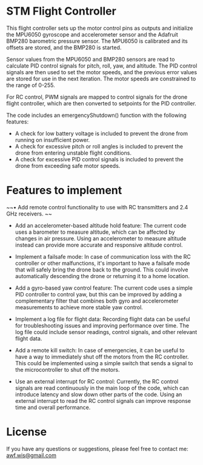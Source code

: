 # STM Flight Controller

This flight controller sets up the motor control pins as outputs and initialize the MPU6050 gyroscope and accelerometer sensor and the Adafruit BMP280 barometric pressure sensor. The MPU6050 is calibrated and its offsets are stored, and the BMP280 is started.

Sensor values from the MPU6050 and BMP280 sensors are read to calculate PID control signals for pitch, roll, yaw, and altitude. The PID control signals are then used to set the motor speeds, and the previous error values are stored for use in the next iteration. The motor speeds are constrained to the range of 0-255.

For RC control, PWM signals are mapped to control signals for the drone flight controller, which are then converted to setpoints for the PID controller. 

The code includes an emergencyShutdown() function with the following features:
- A check for low battery voltage is included to prevent the drone from running on insufficient power.
- A check for excessive pitch or roll angles is included to prevent the drone from entering unstable flight conditions.
- A check for excessive PID control signals is included to prevent the drone from exceeding safe motor speeds.

# Features to implement

~~• Add remote control functionality to use with RC transmitters and 2.4 GHz receivers. ~~

- Add an accelerometer-based altitude hold feature: The current code uses a barometer to measure altitude, which can be affected by changes in air pressure. Using an accelerometer to measure altitude instead can provide more accurate and responsive altitude control.

- Implement a failsafe mode: In case of communication loss with the RC controller or other malfunctions, it's important to have a failsafe mode that will safely bring the drone back to the ground. This could involve automatically descending the drone or returning it to a home location.

- Add a gyro-based yaw control feature: The current code uses a simple PID controller to control yaw, but this can be improved by adding a complementary filter that combines both gyro and accelerometer measurements to achieve more stable yaw control.

- Implement a log file for flight data: Recording flight data can be useful for troubleshooting issues and improving performance over time. The log file could include sensor readings, control signals, and other relevant flight data.

- Add a remote kill switch: In case of emergencies, it can be useful to have a way to immediately shut off the motors from the RC controller. This could be implemented using a simple switch that sends a signal to the microcontroller to shut off the motors.

- Use an external interrupt for RC control: Currently, the RC control signals are read continuously in the main loop of the code, which can introduce latency and slow down other parts of the code. Using an external interrupt to read the RC control signals can improve response time and overall performance.

# License
If you have any questions or suggestions, please feel free to contact me:
awf.wis@gmail.com
